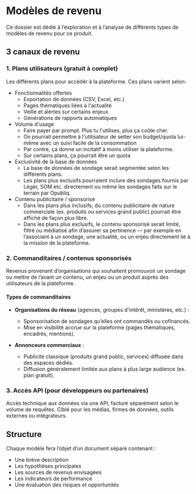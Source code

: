 # Modèles de revenu

Ce dossier est dédié à l’exploration et à l’analyse de différents types de modèles de revenu pour ce produit.

## 3 canaux de revenu

### 1. Plans utilisateurs (gratuit à complet)

Les différents plans pour accédér à la plateforme. Ces plans varient selon:

- Fonctionnalités offertes
    - Exportation de données (CSV, Excel, etc.)
    - Pages thématiques liées à l'actualité
    - Veille et alertes sur certains enjeux
    - Générations de rapports automatiques
- Volume d'usage
    - Faire payer par prompt. Plus tu l'utilises, plus ça coûte cher.
    - On pourrait permettre à l'utilisateur de setter son budget/quota lui-même avec un suivi facile de la consommation
    - Par contre, ça donne un incitatif à moins utiliser la plateforme.
    - Sur certains plans, ça pourrait être un quota 
- Exclusivité de la base de données
    - La base de données de sondage serait segmentée selon les différents plans.
    - Les plans plus exclusifs pourraient inclure des sondages fournis par Léger, SOM etc. directement ou même les sondages faits sur le terrain par Opubliq.
- Contenu publicitaire / sponsorisé  
    - Dans les plans plus inclusifs, du contenu publicitaire de nature commerciale (ex. produits ou services grand public) pourrait être affiché de façon plus libre.  
    - Dans les plans plus exclusifs, le contenu sponsorisé serait limité, filtré ou médiatisé afin d’assurer sa pertinence — par exemple en l’associant à un sondage, une actualité, ou un enjeu directement lié à la mission de la plateforme.

### 2. Commanditaires / contenus sponsorisés

Revenus provenant d’organisations qui souhaitent promouvoir un sondage ou mettre de l’avant un contenu, un enjeu ou un produit auprès des utilisateurs de la plateforme.

#### Types de commanditaires

- **Organisations du réseau** (agences, groupes d'intérêt, ministères, etc.) :
  - Sponsorisation de sondages qu’elles ont commandés ou cofinancés.
  - Mise en visibilité accrue sur la plateforme (pages thématiques, encadrés, mentions).
  
- **Annonceurs commerciaux** :
  - Publicité classique (produits grand public, services) diffusée dans des espaces dédiés.
  - Diffusion généralement limitée aux plans à plus large audience (ex. plan gratuit).

### 3. Accès API (pour développeurs ou partenaires)
Accès technique aux données via une API, facturé séparément selon le volume de requêtes. Ciblé pour les médias, firmes de données, outils externes ou intégrateurs.

## Structure

Chaque modèle fera l’objet d’un document séparé contenant :
- Une brève description
- Les hypothèses principales
- Les sources de revenus envisagées
- Les indicateurs de performance
- Une évaluation des risques et opportunités
